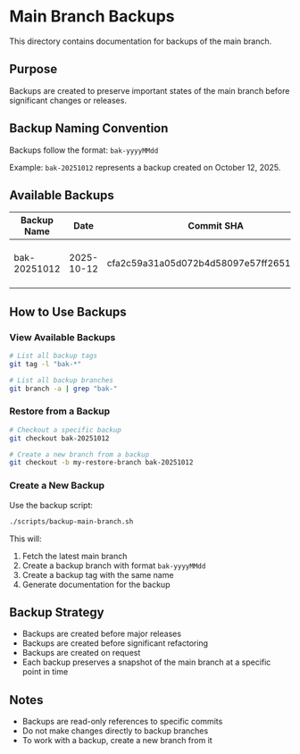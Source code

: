 # Main Branch Backups

This directory contains documentation for backups of the main branch.

## Purpose

Backups are created to preserve important states of the main branch before significant changes or releases.

## Backup Naming Convention

Backups follow the format: `bak-yyyyMMdd`

Example: `bak-20251012` represents a backup created on October 12, 2025.

## Available Backups

| Backup Name | Date | Commit SHA | Notes |
|------------|------|------------|-------|
| bak-20251012 | 2025-10-12 | cfa2c59a31a05d072b4d58097e57ff265169c486 | Initial backup of main branch |

## How to Use Backups

### View Available Backups

```bash
# List all backup tags
git tag -l "bak-*"

# List all backup branches
git branch -a | grep "bak-"
```

### Restore from a Backup

```bash
# Checkout a specific backup
git checkout bak-20251012

# Create a new branch from a backup
git checkout -b my-restore-branch bak-20251012
```

### Create a New Backup

Use the backup script:

```bash
./scripts/backup-main-branch.sh
```

This will:
1. Fetch the latest main branch
2. Create a backup branch with format `bak-yyyyMMdd`
3. Create a backup tag with the same name
4. Generate documentation for the backup

## Backup Strategy

- Backups are created before major releases
- Backups are created before significant refactoring
- Backups are created on request
- Each backup preserves a snapshot of the main branch at a specific point in time

## Notes

- Backups are read-only references to specific commits
- Do not make changes directly to backup branches
- To work with a backup, create a new branch from it
